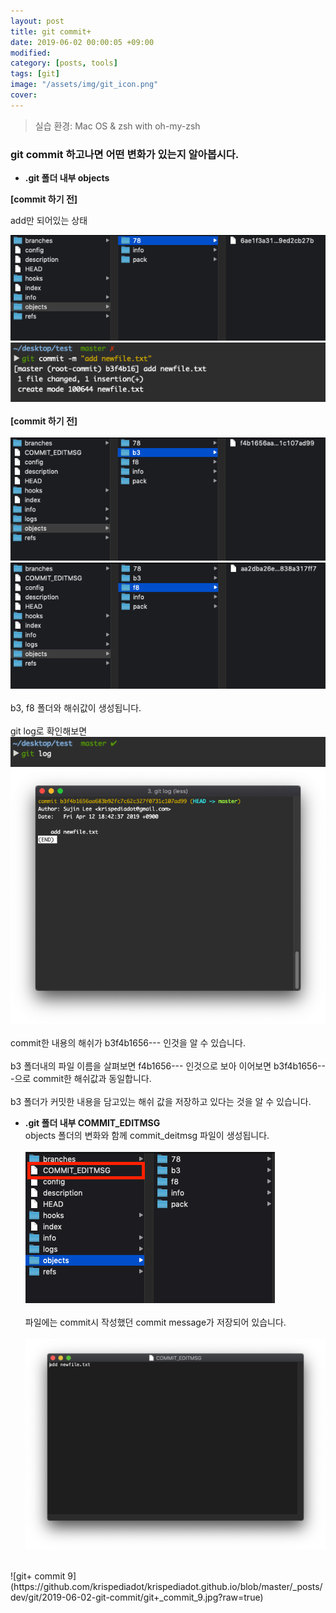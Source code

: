 ```yaml
---
layout: post
title: git commit+
date: 2019-06-02 00:00:05 +09:00
modified: 
category: [posts, tools]
tags: [git]
image: "/assets/img/git_icon.png"
cover: 
---
```


>실습 환경: Mac OS & zsh with oh-my-zsh

### git commit 하고나면 어떤 변화가 있는지 알아봅시다. 

- **.git 폴더 내부 objects**<br>

**[commit 하기 전]**

add만 되어있는 상태 

![git+ commit 1](https://github.com/krispediadot/krispediadot.github.io/blob/master/_posts/dev/git/2019-06-02-git-commit/git+_commit_1.jpg?raw=true)
<br>
![git+ commit 2](https://github.com/krispediadot/krispediadot.github.io/blob/master/_posts/dev/git/2019-06-02-git-commit/git+_commit_2.jpg?raw=true)
<br><br>
**[commit 하기 전]**
<br><br>
![git+ commit 3](https://github.com/krispediadot/krispediadot.github.io/blob/master/_posts/dev/git/2019-06-02-git-commit/git+_commit_3.jpg?raw=true)
<br>
![git+ commit 4](https://github.com/krispediadot/krispediadot.github.io/blob/master/_posts/dev/git/2019-06-02-git-commit/git+_commit_4.jpg?raw=true)
<br><br>
b3, f8 폴더와 해쉬값이 생성됩니다. <br>
<br>
git log로 확인해보면 
<br>
![git+ commit 5](https://github.com/krispediadot/krispediadot.github.io/blob/master/_posts/dev/git/2019-06-02-git-commit/git+_commit_5.jpg?raw=true)
<br>
![git+ commit 6](https://github.com/krispediadot/krispediadot.github.io/blob/master/_posts/dev/git/2019-06-02-git-commit/git+_commit_6.jpg?raw=true)
<br><br>
commit한 내용의 해쉬가 b3f4b1656--- 인것을 알 수 있습니다. <br>
<br>
b3 폴더내의 파일 이름을 살펴보면 f4b1656--- 인것으로 보아 이어보면 b3f4b1656---으로 commit한 해쉬값과 동일합니다. <br>
<br>
b3 폴더가 커밋한 내용을 담고있는 해쉬 값을 저장하고 있다는 것을 알 수 있습니다. <br>

- **.git 폴더 내부 COMMIT_EDITMSG**<br>
objects 폴더의 변화와 함께 commit_deitmsg 파일이 생성됩니다. 
<br><br>
![git+ commit 7](https://github.com/krispediadot/krispediadot.github.io/blob/master/_posts/dev/git/2019-06-02-git-commit/git+_commit_7.jpg?raw=true)
<br><br>
파일에는 commit시 작성했던 commit message가 저장되어 있습니다. 
<br><br>
![git+ commit 8](https://github.com/krispediadot/krispediadot.github.io/blob/master/_posts/dev/git/2019-06-02-git-commit/git+_commit_8.jpg?raw=true)
<br>
![git+ commit 9](https://github.com/krispediadot/krispediadot.github.io/blob/master/_posts/dev/git/2019-06-02-git-commit/git+_commit_9.jpg?raw=true)
